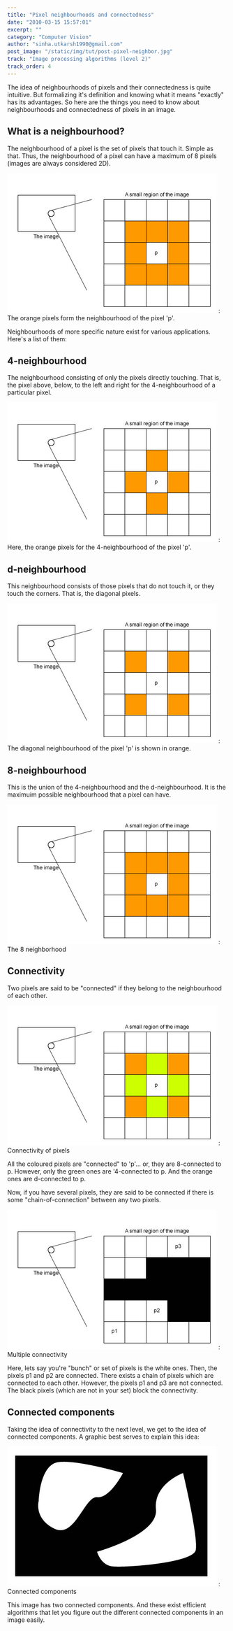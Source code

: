 ```yaml
---
title: "Pixel neighbourhoods and connectedness"
date: "2010-03-15 15:57:01"
excerpt: ""
category: "Computer Vision"
author: "sinha.utkarsh1990@gmail.com"
post_image: "/static/img/tut/post-pixel-neighbor.jpg"
track: "Image processing algorithms (level 2)"
track_order: 4
---
```

The idea of neighbourhoods of pixels and their connectedness is quite intuitive. But formalizing it's definition and knowing what it means "exactly" has its advantages. So here are the things you need to know about neighbourhoods and connectedness of pixels in an image. 

## What is a neighbourhood?

The neighbourhood of a pixel is the set of pixels that touch it. Simple as that. Thus, the neighbourhood of a pixel can have a maximum of 8 pixels (images are always considered 2D).

![](/static/img/tut/neighbourhood.jpg)
: The orange pixels form the neighbourhood of the pixel 'p'.

Neighbourhoods of more specific nature exist for various applications. Here's a list of them: 

## 4-neighbourhood

The neighbourhood consisting of only the pixels directly touching. That is, the pixel above, below, to the left and right for the 4-neighbourhood of a particular pixel.

![](/static/img/tut/neighbourhood-4.jpg)
: Here, the orange pixels for the 4-neighbourhood of the pixel 'p'. 

## d-neighbourhood

This neighbourhood consists of those pixels that do not touch it, or they touch the corners. That is, the diagonal pixels.

![](/static/img/tut/neighbourhood-d.jpg)
: The diagonal neighbourhood of the pixel 'p' is shown in orange. 

## 8-neighbourhood

This is the union of the 4-neighbourhood and the d-neighbourhood. It is the maximuim possible neighbourhood that a pixel can have.

![](/static/img/tut/neighbourhood.jpg)
: The 8 neighborhood

## Connectivity

Two pixels are said to be "connected" if they belong to the neighbourhood of each other.

![](/static/img/tut/connectivity.jpg)
: Connectivity of pixels

All the coloured pixels are "connected" to 'p'... or, they are 8-connected to p. However, only the green ones are '4-connected to p. And the orange ones are d-connected to p.

Now, if you have several pixels, they are said to be connected if there is some "chain-of-connection" between any two pixels.

![](/static/img/tut/connectivity-multiple.jpg)
: Multiple connectivity

Here, lets say you're "bunch" or set of pixels is the white ones. Then, the pixels p1 and p2 are connected. There exists a chain of pixels which are connected to each other. However, the pixels p1 and p3 are not connected. The black pixels (which are not in your set) block the connectivity. 

## Connected components

Taking the idea of connectivity to the next level, we get to the idea of connected components. A graphic best serves to explain this idea:

![](/static/img/tut/connected-components.jpg)
: Connected components

This image has two connected components. And these exist efficient algorithms that let you figure out the different connected components in an image easily.
